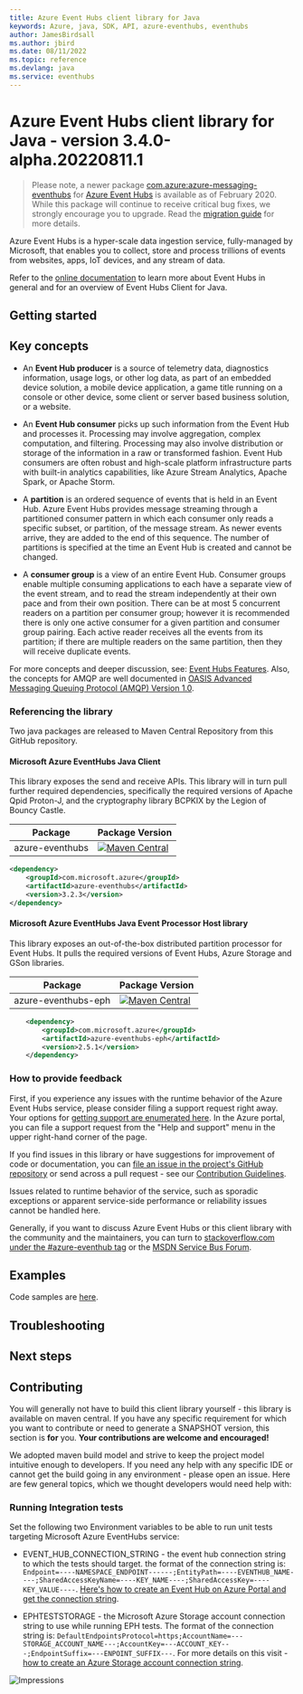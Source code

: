```yaml
---
title: Azure Event Hubs client library for Java
keywords: Azure, java, SDK, API, azure-eventhubs, eventhubs
author: JamesBirdsall
ms.author: jbird
ms.date: 08/11/2022
ms.topic: reference
ms.devlang: java
ms.service: eventhubs
---
```


# Azure Event Hubs client library for Java - version 3.4.0-alpha.20220811.1 


> Please note, a newer package [com.azure:azure-messaging-eventhubs](https://search.maven.org/artifact/com.azure/azure-messaging-eventhubs) for [Azure Event Hubs](https://azure.microsoft.com/services/event-hubs/) is available as of February 2020. While this package will continue to receive critical bug fixes, we strongly encourage you to upgrade. Read the [migration guide](https://aka.ms/azsdk/java/migrate/eh) for more details.

Azure Event Hubs is a hyper-scale data ingestion service, fully-managed by Microsoft, that enables you to collect, store
and process trillions of events from websites, apps, IoT devices, and any stream of data.

Refer to the [online documentation](https://azure.microsoft.com/services/event-hubs/) to learn more about Event Hubs in
general and for an overview of Event Hubs Client for Java.

## Getting started

## Key concepts

- An **Event Hub producer** is a source of telemetry data, diagnostics information, usage logs, or other log data, as
  part of an embedded device solution, a mobile device application, a game title running on a console or other device,
  some client or server based business solution, or a website.

- An **Event Hub consumer** picks up such information from the Event Hub and processes it. Processing may involve
  aggregation, complex computation, and filtering. Processing may also involve distribution or storage of the
  information in a raw or transformed fashion. Event Hub consumers are often robust and high-scale platform
  infrastructure parts with built-in analytics capabilities, like Azure Stream Analytics, Apache Spark, or Apache Storm.

- A **partition** is an ordered sequence of events that is held in an Event Hub. Azure Event Hubs provides message
  streaming through a partitioned consumer pattern in which each consumer only reads a specific subset, or partition, of
  the message stream. As newer events arrive, they are added to the end of this sequence. The number of partitions is
  specified at the time an Event Hub is created and cannot be changed.

- A **consumer group** is a view of an entire Event Hub. Consumer groups enable multiple consuming applications to each
  have a separate view of the event stream, and to read the stream independently at their own pace and from their own
  position. There can be at most 5 concurrent readers on a partition per consumer group; however it is recommended
  there is only one active consumer for a given partition and consumer group pairing. Each active reader receives all
  the events from its partition; if there are multiple readers on the same partition, then they will receive duplicate
  events.

For more concepts and deeper discussion, see: 
[Event Hubs Features](/azure/event-hubs/event-hubs-features). Also, the concepts for AMQP
are well documented in [OASIS Advanced Messaging Queuing Protocol (AMQP) Version 
1.0](https://docs.oasis-open.org/amqp/core/v1.0/os/amqp-core-overview-v1.0-os.html).

### Referencing the library

Two java packages are released to Maven Central Repository from this GitHub repository.

#### Microsoft Azure EventHubs Java Client

This library exposes the send and receive APIs. This library will in turn pull further required dependencies, specifically
the required versions of Apache Qpid Proton-J, and the cryptography library BCPKIX by the Legion of Bouncy Castle.

|Package|Package Version|
|--------|------------------|
|azure-eventhubs|[![Maven Central](https://maven-badges.herokuapp.com/maven-central/com.microsoft.azure/azure-eventhubs/badge.svg)](https://maven-badges.herokuapp.com/maven-central/com.microsoft.azure/azure-eventhubs)

```xml
<dependency>
    <groupId>com.microsoft.azure</groupId>
    <artifactId>azure-eventhubs</artifactId>
    <version>3.2.3</version>
</dependency>
```

#### Microsoft Azure EventHubs Java Event Processor Host library

This library exposes an out-of-the-box distributed partition processor for Event Hubs.
It pulls the required versions of Event Hubs, Azure Storage and GSon libraries.

|Package|Package Version|
|--------|------------------|
|azure-eventhubs-eph|[![Maven Central](https://maven-badges.herokuapp.com/maven-central/com.microsoft.azure/azure-eventhubs-eph/badge.svg)](https://maven-badges.herokuapp.com/maven-central/com.microsoft.azure/azure-eventhubs-eph)

```XML
    <dependency>
        <groupId>com.microsoft.azure</groupId>
        <artifactId>azure-eventhubs-eph</artifactId>
        <version>2.5.1</version>
    </dependency>
```

### How to provide feedback

First, if you experience any issues with the runtime behavior of the Azure Event Hubs service, please consider filing a
support request right away. Your options for [getting support are enumerated
here](https://azure.microsoft.com/support/options/). In the Azure portal, you can file a support request from the "Help
and support" menu in the upper right-hand corner of the page.

If you find issues in this library or have suggestions for improvement of code or documentation, you can [file an issue
in the project's GitHub repository](https://github.com/Azure/azure-sdk-for-java/issues) or send across a pull request -
see our [Contribution Guidelines](https://github.com/Azure/azure-sdk-for-java/blob/main/sdk/eventhubs/azure-messaging-eventhubs/CONTRIBUTING.md).

Issues related to runtime behavior of the service, such as sporadic exceptions or apparent service-side performance or
reliability issues cannot be handled here.

Generally, if you want to discuss Azure Event Hubs or this client library with the community and the maintainers, you
can turn to [stackoverflow.com under the #azure-eventhub tag](https://stackoverflow.com/questions/tagged/azure-eventhub)
or the [MSDN Service Bus Forum](https://social.msdn.microsoft.com/Forums/home?forum=servbus).

## Examples

Code samples are [here](https://github.com/Azure/azure-event-hubs/tree/master/samples/Java).

## Troubleshooting

## Next steps

## Contributing

You will generally not have to build this client library yourself - this library is available on maven central. If you
have any specific requirement for which you want to contribute or need to generate a SNAPSHOT version, this section is
**for** you. **Your contributions are welcome and encouraged!**

We adopted maven build model and strive to keep the project model intuitive enough to developers.
If you need any help with any specific IDE or cannot get the build going in any environment - please open an issue.
Here are few general topics, which we thought developers would need help with:

### Running Integration tests

Set the following two Environment variables to be able to run unit tests targeting Microsoft Azure EventHubs service:

* EVENT_HUB_CONNECTION_STRING - the event hub connection string to which the tests should target. the format of the
  connection string is:
  `Endpoint=----NAMESPACE_ENDPOINT------;EntityPath=----EVENTHUB_NAME----;SharedAccessKeyName=----KEY_NAME----;SharedAccessKey=----KEY_VALUE----`.
  [Here's how to create an Event Hub on Azure Portal and get the connection
  string](/azure/event-hubs/event-hubs-create).

* EPHTESTSTORAGE - the Microsoft Azure Storage account connection string to use while running EPH tests. The format of
  the connection string is:
  `DefaultEndpointsProtocol=https;AccountName=---STORAGE_ACCOUNT_NAME---;AccountKey=---ACCOUNT_KEY---;EndpointSuffix=---ENPOINT_SUFFIX---`.
  For more details on this visit - [how to create an Azure Storage account connection
  string](/azure/storage/common/storage-configure-connection-string#create-a-connection-string-for-an-azure-storage-account).

![Impressions](https://azure-sdk-impressions.azurewebsites.net/api/impressions/azure-sdk-for-java%2Fsdk%2Feventhubs%2Fmicrosoft-azure-eventhubs%2FREADME.png)

